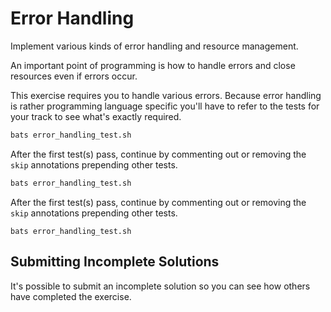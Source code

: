 # Error Handling

Implement various kinds of error handling and resource management.

An important point of programming is how to handle errors and close
resources even if errors occur.

This exercise requires you to handle various errors. Because error handling
is rather programming language specific you'll have to refer to the tests
for your track to see what's exactly required.



```bash
bats error_handling_test.sh
```

After the first test(s) pass, continue by commenting out or removing the `skip` annotations prepending other tests.


```bash
bats error_handling_test.sh
```

After the first test(s) pass, continue by commenting out or removing the `skip` annotations prepending other tests.


```
bats error_handling_test.sh
```
## Submitting Incomplete Solutions
It's possible to submit an incomplete solution so you can see how others have completed the exercise.
